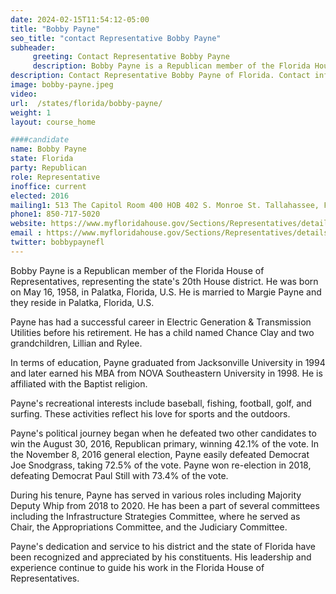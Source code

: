 ```yaml
---
date: 2024-02-15T11:54:12-05:00
title: "Bobby Payne"
seo_title: "contact Representative Bobby Payne"
subheader:
     greeting: Contact Representative Bobby Payne
     description: Bobby Payne is a Republican member of the Florida House of Representatives, representing the state's 20th House district. He was born on May 16, 1958, in Palatka, Florida, U.S. He is married to Margie Payne and they reside in Palatka, Florida, U.S.
description: Contact Representative Bobby Payne of Florida. Contact information for Bobby Payne includes email address, phone number, and mailing address.
image: bobby-payne.jpeg
video:
url:  /states/florida/bobby-payne/
weight: 1
layout: course_home

####candidate
name: Bobby Payne
state: Florida
party: Republican
role: Representative
inoffice: current
elected: 2016
mailing1: 513 The Capitol Room 400 HOB 402 S. Monroe St. Tallahassee, FL 32399-1300
phone1: 850-717-5020
website: https://www.myfloridahouse.gov/Sections/Representatives/details.aspx?MemberId=4653&LegislativeTermId=90/
email : https://www.myfloridahouse.gov/Sections/Representatives/details.aspx?MemberId=4653&LegislativeTermId=90/
twitter: bobbypaynefl
---
```


Bobby Payne is a Republican member of the Florida House of Representatives, representing the state's 20th House district. He was born on May 16, 1958, in Palatka, Florida, U.S. He is married to Margie Payne and they reside in Palatka, Florida, U.S.

Payne has had a successful career in Electric Generation & Transmission Utilities before his retirement. He has a child named Chance Clay and two grandchildren, Lillian and Rylee.

In terms of education, Payne graduated from Jacksonville University in 1994 and later earned his MBA from NOVA Southeastern University in 1998. He is affiliated with the Baptist religion.

Payne's recreational interests include baseball, fishing, football, golf, and surfing. These activities reflect his love for sports and the outdoors.

Payne's political journey began when he defeated two other candidates to win the August 30, 2016, Republican primary, winning 42.1% of the vote. In the November 8, 2016 general election, Payne easily defeated Democrat Joe Snodgrass, taking 72.5% of the vote. Payne won re-election in 2018, defeating Democrat Paul Still with 73.4% of the vote.

During his tenure, Payne has served in various roles including Majority Deputy Whip from 2018 to 2020. He has been a part of several committees including the Infrastructure Strategies Committee, where he served as Chair, the Appropriations Committee, and the Judiciary Committee.

Payne's dedication and service to his district and the state of Florida have been recognized and appreciated by his constituents. His leadership and experience continue to guide his work in the Florida House of Representatives.
